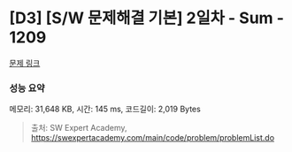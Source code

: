 # [D3] [S/W 문제해결 기본] 2일차 - Sum - 1209 

[문제 링크](https://swexpertacademy.com/main/code/problem/problemDetail.do?contestProbId=AV13_BWKACUCFAYh) 

### 성능 요약

메모리: 31,648 KB, 시간: 145 ms, 코드길이: 2,019 Bytes



> 출처: SW Expert Academy, https://swexpertacademy.com/main/code/problem/problemList.do